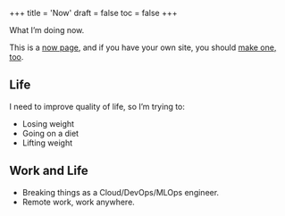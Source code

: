 +++
title = 'Now'
draft = false
toc = false
+++

What I’m doing now.

This is a [now page](https://nownownow.com/), and if you have your own site, you should [make one, too](https://nownownow.com/about).

## Life

I need to improve quality of life, so I’m trying to:

- Losing weight
- Going on a diet
- Lifting weight

## Work and Life

- Breaking things as a Cloud/DevOps/MLOps engineer.
- Remote work, work anywhere.
